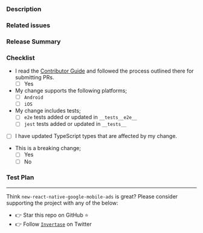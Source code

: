 ### Description

<!-- Thanks for submitting a pull request! Please provide enough information so that others can review your pull request properly. -->
<!-- Explain the **motivation** for making this change e.g. what existing problem does the pull request solve? -->

### Related issues

<!-- If this PR fixes an issue, include "Fixes #issueNumber" to automatically close the issue when the PR is merged. -->

### Release Summary

<!-- An optional description that you want to appear on the generated changelog -->

### Checklist

- I read the [Contributor Guide](https://github.com/invertase/new-react-native-google-mobile-ads/blob/main/CONTRIBUTING.md)
  and followed the process outlined there for submitting PRs.
  - [ ] Yes
- My change supports the following platforms;
  - [ ] `Android`
  - [ ] `iOS`
- My change includes tests;
  - [ ] `e2e` tests added or updated in `__tests__e2e__`
  - [ ] `jest` tests added or updated in `__tests__`
- [ ] I have updated TypeScript types that are affected by my change.
- This is a breaking change;
  - [ ] Yes
  - [ ] No

### Test Plan

<!-- Demonstrate the code you've added is solid, e.g. test logs or screenshots. -->

---

Think `new-react-native-google-mobile-ads` is great? Please consider supporting the project with any of the below:

- 👉 Star this repo on GitHub ⭐️
- 👉 Follow [`Invertase`](https://twitter.com/invertaseio) on Twitter
